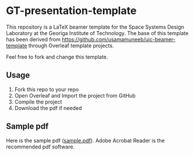 # GT-presentation-template

This repository is a LaTeX beamer template for the Space Systems Design Laboratory at the Georiga Institute of Technology. The base of this template has been derived from <https://github.com/usamamuneeb/uic-beamer-template> through Overleaf template projects. 

Feel free to fork and change this template.

## Usage
1. Fork this repo to your repo
2. Open Overleaf and Import the project from GitHub
3. Compile the project
4. Download the pdf if needed

## Sample pdf
Here is the sample pdf ([sample.pdf](https://github.com/astomodynamics/GT-SSDL-presentation-template/blob/master/GT_SSDL_presentation_template.pdf)). Adobe Acrobat Reader is the recommended pdf software. 

